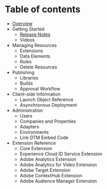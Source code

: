 # Table of contents

* [Overview](README.md)
* Getting Started
  * [Release Notes](getting-started/release-notes.md)
  * Videos
* Managing Resources
  * Extensions
  * Data Elements
  * Rules
  * Delete Resources
* Publishing
  * Libraries
  * Builds
  * Approval Workflow
* Client-side Information
  * Launch Object Reference
  * Asynchronous Deployment
* Administration
  * Users
  * Companies and Properties
  * Adapters
  * Environments
  * Link DTM Embed Code
* Extension Reference
  * Core Extension
  * Experience Cloud ID Service Extension
  * Adobe Analytics Extension
  * Adobe Analytics for Video Extension
  * Adobe Target Extension
  * Adobe ContextHub Extension
  * Adobe Audience Manager Extension

